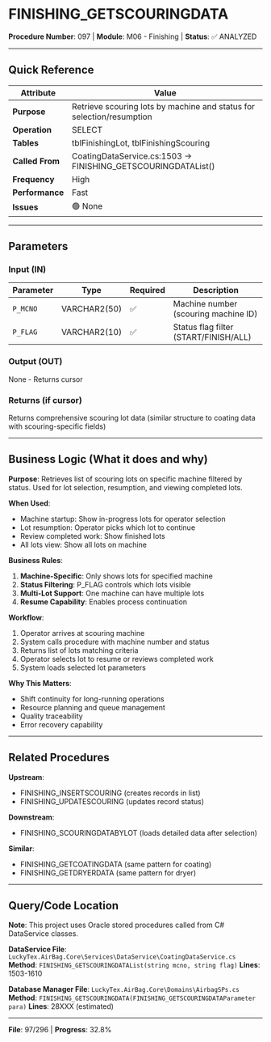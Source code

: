 # FINISHING_GETSCOURINGDATA

**Procedure Number**: 097 | **Module**: M06 - Finishing | **Status**: ✅ ANALYZED

---

## Quick Reference

| Attribute | Value |
|-----------|-------|
| **Purpose** | Retrieve scouring lots by machine and status for selection/resumption |
| **Operation** | SELECT |
| **Tables** | tblFinishingLot, tblFinishingScouring |
| **Called From** | CoatingDataService.cs:1503 → FINISHING_GETSCOURINGDATAList() |
| **Frequency** | High |
| **Performance** | Fast |
| **Issues** | 🟢 None |

---

## Parameters

### Input (IN)

| Parameter | Type | Required | Description |
|-----------|------|----------|-------------|
| `P_MCNO` | VARCHAR2(50) | ✅ | Machine number (scouring machine ID) |
| `P_FLAG` | VARCHAR2(10) | ✅ | Status flag filter (START/FINISH/ALL) |

### Output (OUT)

None - Returns cursor

### Returns (if cursor)

Returns comprehensive scouring lot data (similar structure to coating data with scouring-specific fields)

---

## Business Logic (What it does and why)

**Purpose**: Retrieves list of scouring lots on specific machine filtered by status. Used for lot selection, resumption, and viewing completed lots.

**When Used**:
- Machine startup: Show in-progress lots for operator selection
- Lot resumption: Operator picks which lot to continue
- Review completed work: Show finished lots
- All lots view: Show all lots on machine

**Business Rules**:
1. **Machine-Specific**: Only shows lots for specified machine
2. **Status Filtering**: P_FLAG controls which lots visible
3. **Multi-Lot Support**: One machine can have multiple lots
4. **Resume Capability**: Enables process continuation

**Workflow**:
1. Operator arrives at scouring machine
2. System calls procedure with machine number and status
3. Returns list of lots matching criteria
4. Operator selects lot to resume or reviews completed work
5. System loads selected lot parameters

**Why This Matters**:
- Shift continuity for long-running operations
- Resource planning and queue management
- Quality traceability
- Error recovery capability

---

## Related Procedures

**Upstream**:
- FINISHING_INSERTSCOURING (creates records in list)
- FINISHING_UPDATESCOURING (updates record status)

**Downstream**:
- FINISHING_SCOURINGDATABYLOT (loads detailed data after selection)

**Similar**:
- FINISHING_GETCOATINGDATA (same pattern for coating)
- FINISHING_GETDRYERDATA (same pattern for dryer)

---

## Query/Code Location

**Note**: This project uses Oracle stored procedures called from C# DataService classes.

**DataService File**: `LuckyTex.AirBag.Core\Services\DataService\CoatingDataService.cs`
**Method**: `FINISHING_GETSCOURINGDATAList(string mcno, string flag)`
**Lines**: 1503-1610

**Database Manager File**: `LuckyTex.AirBag.Core\Domains\AirbagSPs.cs`
**Method**: `FINISHING_GETSCOURINGDATA(FINISHING_GETSCOURINGDATAParameter para)`
**Lines**: 28XXX (estimated)

---

**File**: 97/296 | **Progress**: 32.8%
